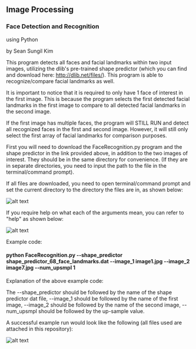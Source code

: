 ## Image Processing
### Face Detection and Recognition
using Python

by Sean Sungil Kim



This program detects all faces and facial landmarks within two input images, utilizing the dlib's pre-trained shape predictor (which you can find and download here: http://dlib.net/files/). This program is able to recognize/compare facial landmarks as well.

It is important to notice that it is required to only have 1 face of interest in the first image. This is because the program selects the first detected facial landmarks in the first image to compare to all detected facial landmarks in the second image.

If the first image has multiple faces, the program will STILL RUN and detect all recognized faces in the first and second image. However, it will still only select the first array of facial landmarks for comparison purposes.

First you will need to download the FaceRecognition.py program and the shape predictor in the link provided above, in addition to the two images of interest. They should be in the same directory for convenience. (If they are in separate directories, you need to input the path to the file in the terminal/command prompt).

If all files are downloaded, you need to open terminal/command prompt and set the current directory to the directory the files are in, as shown below:

![alt text](https://github.com/kimx3314/Face-Recognition-without-complex-model-building-/blob/master/README_Support_Image1.png)

If you require help on what each of the arguments mean, you can refer to "help" as shown below:

![alt text](https://github.com/kimx3314/Face-Recognition-without-complex-model-building-/blob/master/README_Support_Image2.png)

Example code:

#### python FaceRecognition.py --shape_predictor shape_predictor_68_face_landmarks.dat --image_1 image1.jpg --image_2 image7.jpg --num_upsmpl 1

Explanation of the above example code:

The --shape_predictor should be followed by the name of the shape predictor dat file, --image_1 should be followed by the name of the first image, --image_2 should be followed by the name of the second image, --num_upsmpl should be followed by the up-sample value.

A successful example run would look like the following (all files used are attached in this repository):

![alt text](https://github.com/kimx3314/Face-Recognition-without-complex-model-building-/blob/master/README_Support_Image3.png)
